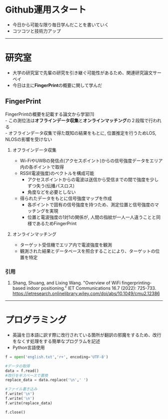 # Github運用スタート
- 今日から可能な限り毎日学んだことを書いていく  
- コツコツと技術力アップ  

---

    
# 研究室
- 大学の研究室で先輩の研究を引き継ぐ可能性があるため、関連研究論文サーベイ
- 今日は主に**FingerPrint**の概要に関して学んだ

## FingerPrint  
  FingerPrintの概要を記載する論文から学習[1]  
    - この測位法は**オフラインデータ収集**と**オンラインマッチング**の２段階で行われる  
      - オフラインデータ収集で得た既知の結果をもとに, 位置推定を行うためLOS, NLOSの影響を受けない

1. オフラインデータ収集
    - Wi-FiやUWBの発信点(アクセスポイント)からの信号強度データをエリア内の各ポイントで取得
    - RSSI(電波強度)のベクトルを構成可能
      - アクセスポイントからの電波は送信から受信までの間で強度を少しずつ失う(伝播パスロス)
      - 角度などを必要としない
    - 得られたデータをもとに信号強度マップを作成
      - 各ポイントで固有の信号強度を持つため、測定位置と信号強度のマッチングを実現
      - 位置と電波強度の1対1の関係が, 人間の指紋が一人一人違うことと同様であるためFingerPrint

2.  オンラインマッチング
    - ターゲット受信機でエリア内で電波強度を観測
    - 観測された結果とデータベースを照合することにより、ターゲットの位置を特定

### 引用
1. Shang, Shuang, and Lixing Wang. "Overview of WiFi fingerprinting‐based indoor positioning." IET Communications 16.7 (2022): 725-733.
https://ietresearch.onlinelibrary.wiley.com/doi/abs/10.1049/cmu2.12386

    
---

    
# プログラミング
- 英論を日本語に訳す際に改行されている箇所が翻訳の邪魔をするため、改行をなくす処理をする簡単なプログラムを記述  
- Python言語使用

```python
f = open('english.txt','r+', encoding='UTF-8')

#データの取得
data = f.read()
#改行を半スペースで置換
replace_data = data.replace('\n',' ')

#ファイル書き込み
f.write('\n')
f.write('\n')
f.write(replace_data)

f.close()
```
